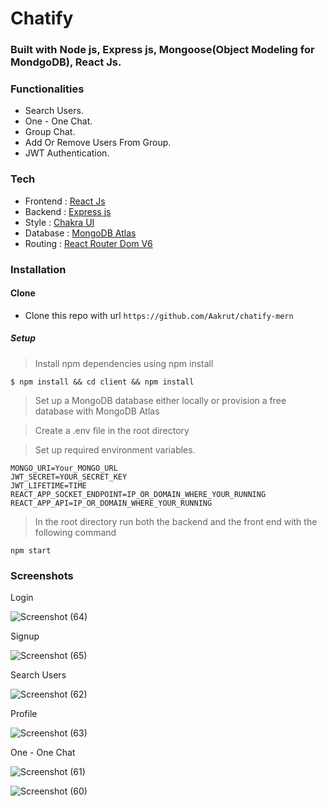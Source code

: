# Chatify

### Built with Node js, Express js, Mongoose(Object Modeling for MondgoDB), React Js.

### Functionalities

- Search Users.
- One - One Chat.
- Group Chat.
- Add Or Remove Users From Group.
- JWT Authentication.


### Tech

- Frontend : [React Js](https://reactjs.org/)
- Backend :  [Express js](https://expressjs.com/)
- Style : [Chakra UI](https://chakra-ui.com/)
- Database : [MongoDB Atlas](https://www.mongodb.com/)
- Routing : [React Router Dom V6](https://reactrouter.com/)

### Installation

#### Clone

- Clone this repo with url `https://github.com/Aakrut/chatify-mern`

##### Setup

> Install npm dependencies using npm install

```
$ npm install && cd client && npm install

```

> Set up a MongoDB database either locally or provision a free database with MongoDB Atlas

> Create a .env file in the root directory

> Set up required environment variables.

```
MONGO_URI=Your_MONGO_URL
JWT_SECRET=YOUR_SECRET_KEY
JWT_LIFETIME=TIME
REACT_APP_SOCKET_ENDPOINT=IP_OR_DOMAIN_WHERE_YOUR_RUNNING
REACT_APP_API=IP_OR_DOMAIN_WHERE_YOUR_RUNNING

```

> In the root directory run both the backend and the front end with the following command

```
npm start
```

### Screenshots

Login

![Screenshot (64)](https://user-images.githubusercontent.com/67114280/177302147-5051196e-b5c3-473f-8cba-3945cc6c61b3.png)

Signup

![Screenshot (65)](https://user-images.githubusercontent.com/67114280/177302273-00e8e422-179a-41bb-8125-fea41a10e620.png)

Search Users

![Screenshot (62)](https://user-images.githubusercontent.com/67114280/177302425-151e68ad-7ce3-4772-b71c-258a343ced85.png)

Profile

![Screenshot (63)](https://user-images.githubusercontent.com/67114280/177302514-fe3eecd5-42a8-4ad9-97e3-e785a8f3766f.png)

One - One Chat

![Screenshot (61)](https://user-images.githubusercontent.com/67114280/177302631-cc0e84a2-ce9e-422f-97b9-d6290baca86f.png)

![Screenshot (60)](https://user-images.githubusercontent.com/67114280/177302728-4725573a-accd-4c84-8695-466aa38b9737.png)

